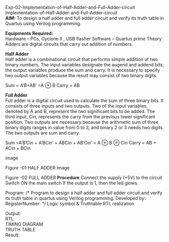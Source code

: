 Exp-02-Implementation-of-Half-Adder-and-Full-Adder-circuit
Implementation-of-Half-Adder-and-Full-Adder-circuit
<br> **AIM:**
To design a half adder and full adder circuit and verify its truth table in Quartus using Verilog programming.

**Equipments Required:**<br>
Hardware – PCs, Cyclone II , USB flasher Software – Quartus prime Theory Adders are digital circuits that carry out addition of numbers.

**Half Adder**<br>
Half adder is a combinational circuit that performs simple addition of two binary numbers. The input variables designate the augend and addend bits; the output variables produce the sum and carry. It is necessary to specify two output variables because the result may consist of two binary digits.

Sum = A’B+AB’ =A ⊕ B Carry = AB

**Full Adder**<br>
Full adder is a digital circuit used to calculate the sum of three binary bits. It consists of three inputs and two outputs. Two of the input variables, denoted by A and B, represent the two significant bits to be added. The third input, Cin, represents the carry from the previous lower significant position. Two outputs are necessary because the arithmetic sum of three binary digits ranges in value from 0 to 3, and binary 2 or 3 needs two digits. The two outputs are sum and carry.

Sum =A’B’Cin + A’BCin’ + ABCin + AB’Cin’ = A ⊕ B ⊕ Cin Carry = AB + ACin + BCin

image

Figure -01 HALF ADDER
image

Figure -02 FULL ADDER
**Procedure**
Connect the supply (+5V) to the circuit Switch ON the main switch If the output is 1, then the led glows.

Program: /* Program to design a half adder and full adder circuit and verify its truth table in quartus using Verilog programming. Developed by: RegisterNumber:
*/ Logic symbol & Truthtable RTL realization

Output:<br>
RTL<br>
TIMING DIAGRAM<br>
TRUTH TABLE<br>
Result:<br>

